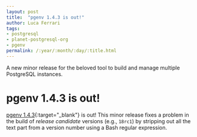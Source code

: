 ```yaml
---
layout: post
title:  "pgenv 1.4.3 is out!"
author: Luca Ferrari
tags:
- postgresql
- planet-postgresql-org
- pgenv
permalink: /:year/:month/:day/:title.html
---
```

A new minor release for the beloved tool to build and manage multiple PostgreSQL instances.

# pgenv 1.4.3 is out!

[pgenv 1.4.3](https://github.com/theory/pgenv/releases/tag/v1.4.3){:target="_blank"} is out!
This minor release fixes a problem in the build of *release candidate* versions (e.g., `18rc1`) by stripping out all the text part from a version number using a Bash regular expression.
